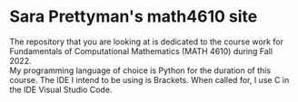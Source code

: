 # Sara Prettyman's math4610 site
The repository that you are looking at is dedicated to the course work for Fundamentals of Computational Mathematics (MATH 4610) during Fall 2022. \
My programming language of choice is Python for the duration of this course. The IDE I intend to be using is Brackets. When called for, I use C in the IDE Visual Studio Code. 
